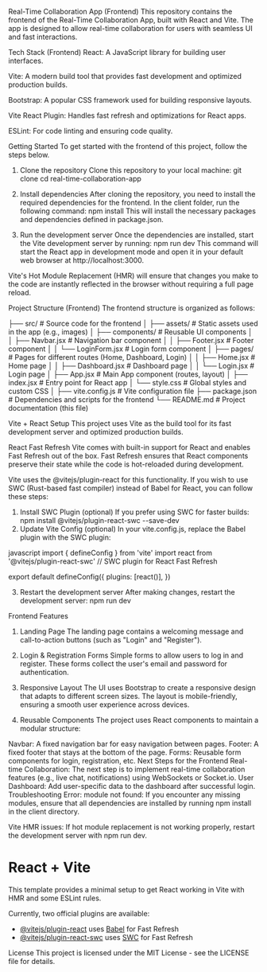 Real-Time Collaboration App (Frontend)
This repository contains the frontend of the Real-Time Collaboration App, built with React and Vite. 
The app is designed to allow real-time collaboration for users with seamless UI and fast interactions.

Tech Stack (Frontend)
React: A JavaScript library for building user interfaces.

Vite: A modern build tool that provides fast development and optimized production builds.

Bootstrap: A popular CSS framework used for building responsive layouts.

Vite React Plugin: Handles fast refresh and optimizations for React apps.

ESLint: For code linting and ensuring code quality.

Getting Started
To get started with the frontend of this project, follow the steps below.

1. Clone the repository
Clone this repository to your local machine:
git clone 
cd real-time-collaboration-app

2. Install dependencies
After cloning the repository, you need to install the required dependencies for the frontend.
In the client folder, run the following command: 
npm install
This will install the necessary packages and dependencies defined in package.json.

3. Run the development server
Once the dependencies are installed, start the Vite development server by running:
npm run dev
This command will start the React app in development mode and open it in your default web browser at http://localhost:3000.

Vite's Hot Module Replacement (HMR) will ensure that changes you make to the code are instantly reflected in the browser without requiring a full page reload.

Project Structure (Frontend)
The frontend structure is organized as follows:

├── src/                       # Source code for the frontend
│   ├── assets/                 # Static assets used in the app (e.g., images)
│   ├── components/             # Reusable UI components
│   │   ├── Navbar.jsx          # Navigation bar component
│   │   ├── Footer.jsx          # Footer component
│   │   └── LoginForm.jsx       # Login form component
│   ├── pages/                  # Pages for different routes (Home, Dashboard, Login)
│   │   ├── Home.jsx            # Home page
│   │   ├── Dashboard.jsx       # Dashboard page
│   │   └── Login.jsx           # Login page
│   ├── App.jsx                 # Main App component (routes, layout)
│   ├── index.jsx               # Entry point for React app
│   └── style.css               # Global styles and custom CSS
│
├── vite.config.js              # Vite configuration file
├── package.json                # Dependencies and scripts for the frontend
└── README.md                   # Project documentation (this file)

Vite + React Setup
This project uses Vite as the build tool for its fast development server and optimized production builds.

React Fast Refresh
Vite comes with built-in support for React and enables Fast Refresh out of the box. 
Fast Refresh ensures that React components preserve their state while the code is hot-reloaded during development.

Vite uses the @vitejs/plugin-react for this functionality. 
If you wish to use SWC (Rust-based fast compiler) instead of Babel for React, you can follow these steps:

1. Install SWC Plugin (optional)
If you prefer using SWC for faster builds:
npm install @vitejs/plugin-react-swc --save-dev
2. Update Vite Config (optional)
In your vite.config.js, replace the Babel plugin with the SWC plugin:

javascript
import { defineConfig } from 'vite'
import react from '@vitejs/plugin-react-swc'  // SWC plugin for React Fast Refresh

export default defineConfig({
  plugins: [react()],
})

3. Restart the development server
After making changes, restart the development server:
npm run dev

Frontend Features

1. Landing Page
The landing page contains a welcoming message and call-to-action buttons (such as "Login" and "Register").

2. Login & Registration Forms
Simple forms to allow users to log in and register. These forms collect the user's email and password for authentication.

3. Responsive Layout
The UI uses Bootstrap to create a responsive design that adapts to different screen sizes. The layout is mobile-friendly, ensuring a smooth user experience across devices.

4. Reusable Components
The project uses React components to maintain a modular structure:

Navbar: A fixed navigation bar for easy navigation between pages.
Footer: A fixed footer that stays at the bottom of the page.
Forms: Reusable form components for login, registration, etc.
Next Steps for the Frontend
Real-time Collaboration: The next step is to implement real-time collaboration features (e.g., live chat, notifications) using WebSockets or Socket.io.
User Dashboard: Add user-specific data to the dashboard after successful login.
Troubleshooting
Error: module not found: If you encounter any missing modules, ensure that all dependencies are installed by running npm install in the client directory.

Vite HMR issues: If hot module replacement is not working properly, restart the development server with npm run dev.

# React + Vite

This template provides a minimal setup to get React working in Vite with HMR and some ESLint rules.

Currently, two official plugins are available:

- [@vitejs/plugin-react](https://github.com/vitejs/vite-plugin-react/blob/main/packages/plugin-react/README.md) uses [Babel](https://babeljs.io/) for Fast Refresh
- [@vitejs/plugin-react-swc](https://github.com/vitejs/vite-plugin-react-swc) uses [SWC](https://swc.rs/) for Fast Refresh


License
This project is licensed under the MIT License - see the LICENSE file for details.
